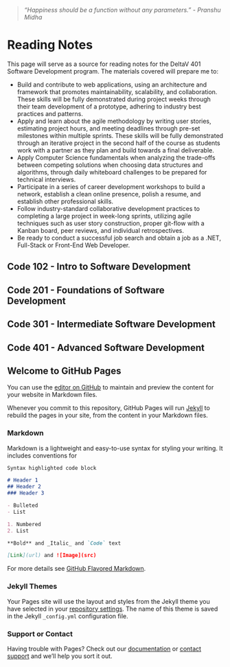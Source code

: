 >_“Happiness should be a function without any parameters.”_
>_- Pranshu Midha_


# Reading Notes

This page will serve as a source for reading notes for the DeltaV 401 Software Development program.
The materials covered will prepare me to:

- Build and contribute to web applications, using an architecture and framework that promotes maintainability, scalability, and collaboration. These skills will be fully demonstrated during project weeks through their team development of a prototype, adhering to industry best practices and patterns.
- Apply and learn about the agile methodology by writing user stories, estimating project hours, and meeting deadlines through pre-set milestones within multiple sprints. These skills will be fully demonstrated through an iterative project in the second half of the course as students work with a partner as they plan and build towards a final deliverable.
- Apply Computer Science fundamentals when analyzing the trade-offs between competing solutions when choosing data structures and algorithms, through daily whiteboard challenges to be prepared for technical interviews.
- Participate in a series of career development workshops to build a network, establish a clean online presence, polish a resume, and establish other professional skills.
- Follow industry-standard collaborative development practices to completing a large project in week-long sprints, utilizing agile techniques such as user story construction, proper git-flow with a Kanban board, peer reviews, and individual retrospectives.
- Be ready to conduct a successful job search and obtain a job as a .NET, Full-Stack or Front-End Web Developer.


## Code 102 - Intro to Software Development

## Code 201 - Foundations of Software Development

## Code 301 - Intermediate Software Development

## Code 401 - Advanced Software Development



## Welcome to GitHub Pages

You can use the [editor on GitHub](https://github.com/jmcia2020/jmcia2020.github.io-reading-notes/edit/gh-pages/index.md) to maintain and preview the content for your website in Markdown files.

Whenever you commit to this repository, GitHub Pages will run [Jekyll](https://jekyllrb.com/) to rebuild the pages in your site, from the content in your Markdown files.

### Markdown

Markdown is a lightweight and easy-to-use syntax for styling your writing. It includes conventions for

```markdown
Syntax highlighted code block

# Header 1
## Header 2
### Header 3

- Bulleted
- List

1. Numbered
2. List

**Bold** and _Italic_ and `Code` text

[Link](url) and ![Image](src)
```

For more details see [GitHub Flavored Markdown](https://guides.github.com/features/mastering-markdown/).

### Jekyll Themes

Your Pages site will use the layout and styles from the Jekyll theme you have selected in your [repository settings](https://github.com/jmcia2020/jmcia2020.github.io-reading-notes/settings). The name of this theme is saved in the Jekyll `_config.yml` configuration file.

### Support or Contact

Having trouble with Pages? Check out our [documentation](https://docs.github.com/categories/github-pages-basics/) or [contact support](https://support.github.com/contact) and we’ll help you sort it out.
